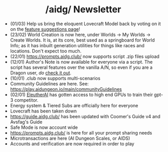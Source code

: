 <h1 align="center">/aidg/ Newsletter</h1>

- (01/03) Help us bring the eloquent Lovecraft Model back by voting on it on the [feature suggestions page](https://features.aidungeon.io/ideas/AID-I-1073)!
- (23/02) World Creation is now here, under Worlds -> My Worlds -> Create Worlds. It is, at its core, best used as a springboard for World Info; as it has inbuilt generation utilities for things like races and locations. Don't expect too much.
- (22/01) <https://prompts.aidg.club/> now supports script .zip files upload
- (12/01) Author's Note is now available for everyone via a script. The script has several features over the vanilla A/N, so even if you are a Dragon user, *do* [check it out](https://github.com/CoomersGuide/CoomersGuide.github.io/tree/main/Resources-And-Guides/Scripts/AuthorsNote). 
- (10/01) .club now supports multi-scenarios
- Community Guidelines are here. See: <https://play.aidungeon.io/main/communityGuidelines>
- (02/01) [EleutherAI](https://www.eleuther.ai/) has gotten access to high end GPUs to train their gpt-3 competitor.
- Energy system & Tiered Subs are officially here for everyone
- Lovecraft has been taken down
- <https://guide.aidg.club/> has been updated with Coomer's Guide v4 and Avsfag's Guide
- Safe Mode is now account wide
- <https://prompts.aidg.club/> is here for all your prompt sharing needs
- Microtransactions are here (AI Dungeon Scales, or AIDS)
- Accounts and verification are now required in order to play
